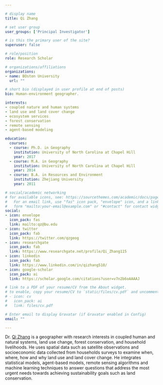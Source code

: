 ```yaml
---

# display name
title: Qi Zhang

# set user group
user_groups: ['Principal Investigator']

# is this the primary user of the site?
superuser: false

# role/position
role: Research Scholar

# organizations/affiliations
organizations:
- name: BOston University
  url: ""

# short bio (displayed in user profile at end of posts)
bio: Human-environment geographer. 

interests:
- coupled nature and human systems
- land use and land cover change
- ecosystem services
- forest conservation
- remote sensing
- agent-based modeling

education:
  courses:
  - course: Ph.D. in Geography
    institution: University of North Carolina at Chapel Hill
    year: 2017
  - course: M.A. in Geography
    institution: University of North Carolina at Chapel Hill
    year: 2014
  - course: B.A. in Resources and Environment
    institution: Zhejiang University
    year: 2011

# social/academic networking
# for available icons, see: https://sourcethemes.com/academic/docs/page-builder/#icons
#   For an email link, use "fas" icon pack, "envelope" icon, and a link in the
#   form "mailto:your-email@example.com" or "#contact" for contact widget.
social:
- icon: envelope
  icon_pack: fas
  link: mailto:qz@bu.edu
- icon: twitter
  icon_pack: fab
  link: https://twitter.com/qzgeog
- icon: researchgate
  icon_pack: fab
  link: https://www.researchgate.net/profile/Qi_Zhang115
- icon: linkedin
  icon_pack: fab
  link: https://www.linkedin.com/in/qizhang510/
- icon: google-scholar
  icon_pack: ai
  link: https://scholar.google.com/citations?user=v7n2b6oAAAAJ

# link to a PDF of your resume/CV from the About widget.
# to enable, copy your resume/CV to `static/files/cv.pdf` and uncomment the lines below.
# - icon: cv
#   icon_pack: ai
#   link: files/cv.pdf

# Enter email to display Gravatar (if Gravatar enabled in Config)
email: ""

---
```


Dr. [Qi Zhang](www.qzgeog.com) is a geographer with research interests in
coupled human and natural systems, land use change, forest conservation, and household livelihoods.
He uses spatial data such as satellite observations and socioeconomic data collected from households surveys
to examine when, where, how and why land use and land cover change. 
He integrates statistical models, agent-based models, remote sensing algorithms and machine learning techniques
to answer questions that address the most urgent needs towards achieving sustainability goals such as land conservation.



